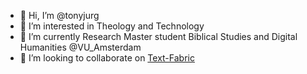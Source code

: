 - 👋 Hi, I’m @tonyjurg
- 👀 I’m interested in Theology and Technology
- 🌱 I’m currently Research Master student Biblical Studies and Digital Humanities @VU_Amsterdam
- 💞️ I’m looking to collaborate on [Text-Fabric](https://github.com/annotation/text-fabric)


<!---
tonyjurg/tonyjurg is a ✨ special ✨ repository because its `README.md` (this file) appears on your GitHub profile.
You can click the Preview link to take a look at your changes.
--->
